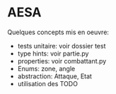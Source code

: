 AESA
====

Quelques concepts mis en oeuvre:
* tests unitaire: voir dossier test
* type hints: voir partie.py
* properties: voir combattant.py
* Enums: zone, angle
* abstraction: Attaque, Etat
* utilisation des TODO

